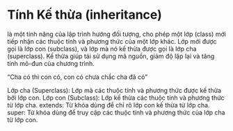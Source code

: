 # Tính Kế thừa (inheritance) 

là một tính năng của lập trình hướng đối tượng, cho phép một lớp (class) mới tiếp nhận các thuộc tính và phương thức của một lớp khác. Lớp mới được gọi là lớp con (subclass), và lớp mà nó kế thừa được gọi là lớp cha (superclass). Kế thừa giúp tái sử dụng mã nguồn, giảm độ lặp lại và tăng tính mô-đun của chương trình.

“Cha có thì con có, con có chưa chắc cha đã có”

Lớp cha (Superclass): Lớp mà các thuộc tính và phương thức được kế thừa bởi lớp con.
Lớp con (Subclass): Lớp kế thừa các thuộc tính và phương thức từ lớp cha.
extends: Từ khóa  dùng để chỉ rõ lớp con kế thừa từ lớp cha.
super: Từ khóa dùng để truy cập các thuộc tính và phương thức của lớp cha từ lớp con.